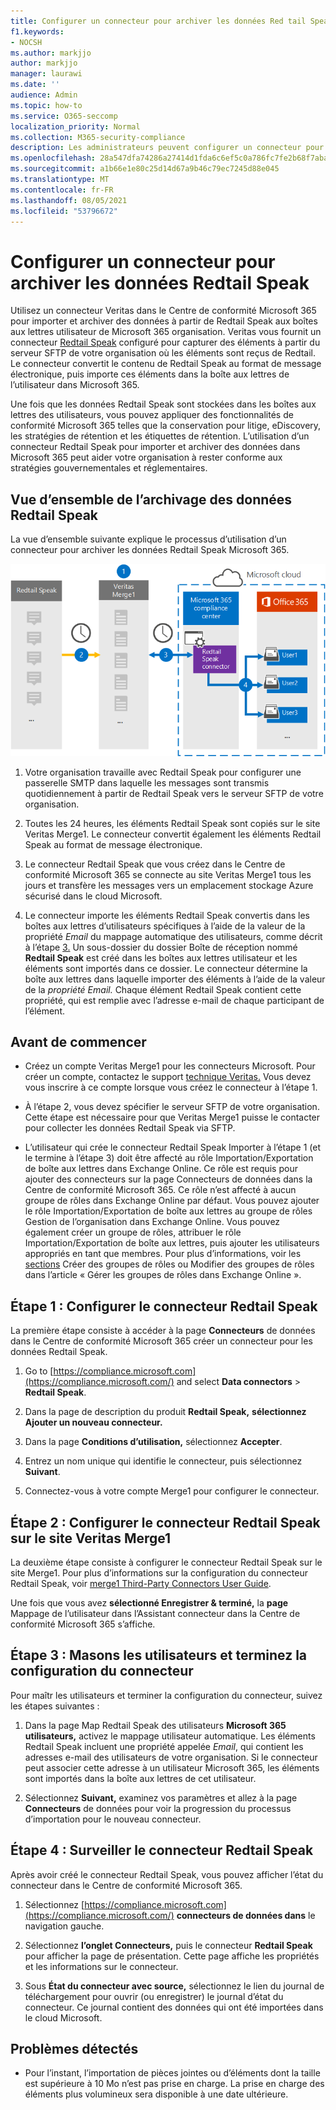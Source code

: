 ```yaml
---
title: Configurer un connecteur pour archiver les données Red tail Speak dans Microsoft 365
f1.keywords:
- NOCSH
ms.author: markjjo
author: markjjo
manager: laurawi
ms.date: ''
audience: Admin
ms.topic: how-to
ms.service: O365-seccomp
localization_priority: Normal
ms.collection: M365-security-compliance
description: Les administrateurs peuvent configurer un connecteur pour importer et archiver les données Red tail Speak de Veritas vers Microsoft 365. Ce connecteur vous permet d’archiver des données provenant de sources de données tierces Microsoft 365. Après avoir archivé ces données, vous pouvez utiliser des fonctionnalités de conformité telles que la conservation légale, la recherche de contenu et les stratégies de rétention pour gérer des données tierces.
ms.openlocfilehash: 28a547dfa74286a27414d1fda6c6ef5c0a786fc7fe2b68f7abad0fbcc8cc5e99
ms.sourcegitcommit: a1b66e1e80c25d14d67a9b46c79ec7245d88e045
ms.translationtype: MT
ms.contentlocale: fr-FR
ms.lasthandoff: 08/05/2021
ms.locfileid: "53796672"
---
```

# <a name="set-up-a-connector-to-archive-redtail-speak-data"></a>Configurer un connecteur pour archiver les données Redtail Speak

Utilisez un connecteur Veritas dans le Centre de conformité Microsoft 365 pour importer et archiver des données à partir de Redtail Speak aux boîtes aux lettres utilisateur de Microsoft 365 organisation. Veritas vous fournit un connecteur [Redtail Speak](https://globanet.com/redtail/) configuré pour capturer des éléments à partir du serveur SFTP de votre organisation où les éléments sont reçus de Redtail. Le connecteur convertit le contenu de Redtail Speak au format de message électronique, puis importe ces éléments dans la boîte aux lettres de l’utilisateur dans Microsoft 365.

Une fois que les données Redtail Speak sont stockées dans les boîtes aux lettres des utilisateurs, vous pouvez appliquer des fonctionnalités de conformité Microsoft 365 telles que la conservation pour litige, eDiscovery, les stratégies de rétention et les étiquettes de rétention. L’utilisation d’un connecteur Redtail Speak pour importer et archiver des données dans Microsoft 365 peut aider votre organisation à rester conforme aux stratégies gouvernementales et réglementaires.

## <a name="overview-of-archiving-the-redtail-speak-data"></a>Vue d’ensemble de l’archivage des données Redtail Speak

La vue d’ensemble suivante explique le processus d’utilisation d’un connecteur pour archiver les données Redtail Speak Microsoft 365.

![Flux de travail d’archivage pour les données Redtail Speak](../media/RedtailSpeakConnectorWorkflow.png)

1. Votre organisation travaille avec Redtail Speak pour configurer une passerelle SMTP dans laquelle les messages sont transmis quotidiennement à partir de Redtail Speak vers le serveur SFTP de votre organisation.

2. Toutes les 24 heures, les éléments Redtail Speak sont copiés sur le site Veritas Merge1. Le connecteur convertit également les éléments Redtail Speak au format de message électronique.

3. Le connecteur Redtail Speak que vous créez dans le Centre de conformité Microsoft 365 se connecte au site Veritas Merge1 tous les jours et transfère les messages vers un emplacement stockage Azure sécurisé dans le cloud Microsoft.

4. Le connecteur importe les éléments Redtail Speak convertis dans les boîtes aux lettres d’utilisateurs spécifiques à l’aide de la valeur de la propriété *Email* du mappage automatique des utilisateurs, comme décrit à l’étape [3.](#step-3-map-users-and-complete-the-connector-setup) Un sous-dossier du dossier Boîte de réception nommé **Redtail Speak** est créé dans les boîtes aux lettres utilisateur et les éléments sont importés dans ce dossier. Le connecteur détermine la boîte aux lettres dans laquelle importer des éléments à l’aide de la valeur de la *propriété Email.* Chaque élément Redtail Speak contient cette propriété, qui est remplie avec l’adresse e-mail de chaque participant de l’élément.

## <a name="before-you-begin"></a>Avant de commencer

- Créez un compte Veritas Merge1 pour les connecteurs Microsoft. Pour créer un compte, contactez le support [technique Veritas.](https://www.veritas.com/content/support/) Vous devez vous inscrire à ce compte lorsque vous créez le connecteur à l’étape 1.

- À l’étape 2, vous devez spécifier le serveur SFTP de votre organisation. Cette étape est nécessaire pour que Veritas Merge1 puisse le contacter pour collecter les données Redtail Speak via SFTP.

- L’utilisateur qui crée le connecteur Redtail Speak Importer à l’étape 1 (et le termine à l’étape 3) doit être affecté au rôle Importation/Exportation de boîte aux lettres dans Exchange Online. Ce rôle est requis pour ajouter des connecteurs sur la page Connecteurs de données dans la Centre de conformité Microsoft 365. Ce rôle n’est affecté à aucun groupe de rôles dans Exchange Online par défaut. Vous pouvez ajouter le rôle Importation/Exportation de boîte aux lettres au groupe de rôles Gestion de l’organisation dans Exchange Online. Vous pouvez également créer un groupe de rôles, attribuer le rôle Importation/Exportation de boîte aux lettres, puis ajouter les utilisateurs appropriés en tant que membres. Pour plus d’informations, voir les [sections](/Exchange/permissions-exo/role-groups#modify-role-groups) Créer des groupes de rôles ou Modifier des groupes de rôles dans l’article « Gérer les groupes de rôles dans Exchange Online ». [](/Exchange/permissions-exo/role-groups#create-role-groups)

## <a name="step-1-set-up-the-redtail-speak-connector"></a>Étape 1 : Configurer le connecteur Redtail Speak

La première étape consiste à accéder à la page **Connecteurs** de données dans le Centre de conformité Microsoft 365 créer un connecteur pour les données Redtail Speak.

1. Go to [https://compliance.microsoft.com](https://compliance.microsoft.com/) and select **Data connectors** &gt; **Redtail Speak**.

2. Dans la page de description du produit **Redtail Speak,** **sélectionnez Ajouter un nouveau connecteur.**

3. Dans la page **Conditions d’utilisation,** sélectionnez **Accepter**.

4. Entrez un nom unique qui identifie le connecteur, puis sélectionnez **Suivant**.

5. Connectez-vous à votre compte Merge1 pour configurer le connecteur.

## <a name="step-2-configure-the-redtail-speak-connector-on-the-veritas-merge1-site"></a>Étape 2 : Configurer le connecteur Redtail Speak sur le site Veritas Merge1

La deuxième étape consiste à configurer le connecteur Redtail Speak sur le site Merge1. Pour plus d’informations sur la configuration du connecteur Redtail Speak, voir [merge1 Third-Party Connectors User Guide](https://docs.ms.merge1.globanetportal.com/Merge1%20Third-Party%20Connectors%20Redtail%20Speak%20User%20Guide%20.pdf).

Une fois que vous avez **sélectionné Enregistrer & terminé,** la **page** Mappage de l’utilisateur dans l’Assistant connecteur dans la Centre de conformité Microsoft 365 s’affiche.

## <a name="step-3-map-users-and-complete-the-connector-setup"></a>Étape 3 : Masons les utilisateurs et terminez la configuration du connecteur

Pour maîtr les utilisateurs et terminer la configuration du connecteur, suivez les étapes suivantes :

1. Dans la page Map Redtail Speak des utilisateurs **Microsoft 365 utilisateurs,** activez le mappage utilisateur automatique. Les éléments Redtail Speak incluent une propriété appelée *Email*, qui contient les adresses e-mail des utilisateurs de votre organisation. Si le connecteur peut associer cette adresse à un utilisateur Microsoft 365, les éléments sont importés dans la boîte aux lettres de cet utilisateur.

2. Sélectionnez **Suivant,** examinez vos paramètres et allez à la page **Connecteurs** de données pour voir la progression du processus d’importation pour le nouveau connecteur.

## <a name="step-4-monitor-the-redtail-speak-connector"></a>Étape 4 : Surveiller le connecteur Redtail Speak

Après avoir créé le connecteur Redtail Speak, vous pouvez afficher l’état du connecteur dans le Centre de conformité Microsoft 365.

1. Sélectionnez [https://compliance.microsoft.com](https://compliance.microsoft.com/) **connecteurs de données dans** le navigation gauche.

2. Sélectionnez **l’onglet Connecteurs,** puis le connecteur **Redtail Speak** pour afficher la page de présentation. Cette page affiche les propriétés et les informations sur le connecteur.

3. Sous **État du connecteur avec source,** sélectionnez le lien du journal de téléchargement pour ouvrir (ou enregistrer) le journal d’état du connecteur.  Ce journal contient des données qui ont été importées dans le cloud Microsoft.

## <a name="known-issues"></a>Problèmes détectés

- Pour l’instant, l’importation de pièces jointes ou d’éléments dont la taille est supérieure à 10 Mo n’est pas prise en charge. La prise en charge des éléments plus volumineux sera disponible à une date ultérieure.